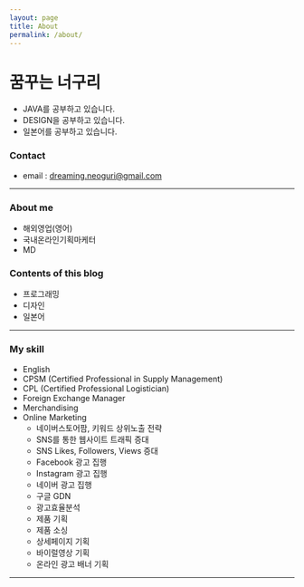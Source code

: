 ```yaml
---
layout: page
title: About
permalink: /about/
---
```


# 꿈꾸는 너구리



* JAVA를 공부하고 있습니다.
* DESIGN을 공부하고 있습니다. 
* 일본어를 공부하고 있습니다.

### Contact
* email : dreaming.neoguri@gmail.com

-----

### About me

* 해외영업(영어)
* 국내온라인기획마케터 
* MD

### Contents of this blog

* 프로그래밍
* 디자인
* 일본어

-----

### My skill 

* English
* CPSM (Certified Professional in Supply Management)
* CPL (Certified Professional Logistician)
* Foreign Exchange Manager
* Merchandising
* Online Marketing
  - 네이버스토어팜, 키워드 상위노출 전략
  - SNS를 통한 웹사이트 트래픽 증대
  - SNS Likes, Followers, Views 증대
  - Facebook 광고 집행
  - Instagram 광고 집행
  - 네이버 광고 집행
  - 구글 GDN
  - 광고효율분석
  - 제품 기획
  - 제품 소싱
  - 상세페이지 기획
  - 바이럴영상 기획
  - 온라인 광고 배너 기획

------

